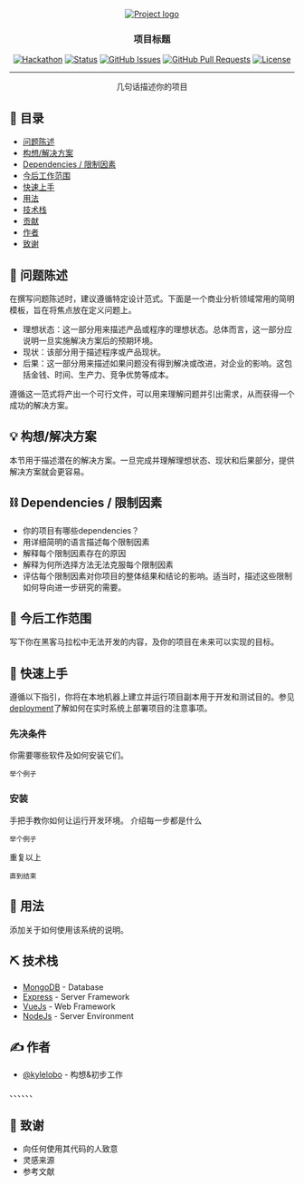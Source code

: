 <p align="center">
  <a href="" rel="noopener">
 <img src="https://i.imgur.com/AZ2iWek.png" alt="Project logo"></a>
</p>
<h3 align="center">项目标题</h3>

<div align="center">

  [![Hackathon](https://img.shields.io/badge/hackathon-name-orange.svg)](http://hackathon.url.com) 
  [![Status](https://img.shields.io/badge/status-active-success.svg)]() 
  [![GitHub Issues](https://img.shields.io/github/issues/kylelobo/The-Documentation-Compendium.svg)](https://github.com/kylelobo/The-Documentation-Compendium/issues)
  [![GitHub Pull Requests](https://img.shields.io/github/issues-pr/kylelobo/The-Documentation-Compendium.svg)](https://github.com/kylelobo/The-Documentation-Compendium/pulls)
  [![License](https://img.shields.io/badge/license-MIT-blue.svg)](LICENSE.md)

</div>

---

<p align="center"> 几句话描述你的项目
    <br> 
</p>

## 📝 目录
- [问题陈述](#problem_statement)
- [构想/解决方案](#idea)
- [Dependencies / 限制因素](#limitations)
- [今后工作范围](#future_scope)
- [快速上手](#getting_started)
- [用法](#usage)
- [技术栈](#tech_stack)
- [贡献](../CONTRIBUTING.md)
- [作者](#authors)
- [致谢](#acknowledgments)

## 🧐 问题陈述 <a name = "problem_statement"></a>
在撰写问题陈述时，建议遵循特定设计范式。下面是一个商业分析领域常用的简明模板，旨在将焦点放在定义问题上。

- 理想状态：这一部分用来描述产品或程序的理想状态。总体而言，这一部分应说明一旦实施解决方案后的预期环境。
- 现状：该部分用于描述程序或产品现状。
- 后果：这一部分用来描述如果问题没有得到解决或改进，对企业的影响。这包括金钱、时间、生产力、竞争优势等成本。

遵循这一范式将产出一个可行文件，可以用来理解问题并引出需求，从而获得一个成功的解决方案。

## 💡 构想/解决方案 <a name = "idea"></a>
本节用于描述潜在的解决方案。一旦完成并理解理想状态、现状和后果部分，提供解决方案就会更容易。

## ⛓️ Dependencies / 限制因素 <a name = "limitations"></a>
- 你的项目有哪些dependencies？
- 用详细简明的语言描述每个限制因素
- 解释每个限制因素存在的原因
- 解释为何所选择方法无法克服每个限制因素
- 评估每个限制因素对你项目的整体结果和结论的影响。适当时，描述这些限制如何导向进一步研究的需要。

## 🚀 今后工作范围 <a name = "future_scope"></a>
写下你在黑客马拉松中无法开发的内容，及你的项目在未来可以实现的目标。

## 🏁 快速上手 <a name = "getting_started"></a>
遵循以下指引，你将在本地机器上建立并运行项目副本用于开发和测试目的。参见[deployment](#deployment)了解如何在实时系统上部署项目的注意事项。

### 先决条件
你需要哪些软件及如何安装它们。

```
举个例子
```

### 安装

手把手教你如何让运行开发环境。
介绍每一步都是什么

```
举个例子
```

重复以上

```
直到结束
```


## 🎈 用法 <a name="usage"></a>
添加关于如何使用该系统的说明。


## ⛏️ 技术栈 <a name = "tech_stack"></a>
- [MongoDB](https://www.mongodb.com/) - Database
- [Express](https://expressjs.com/) - Server Framework
- [VueJs](https://vuejs.org/) - Web Framework
- [NodeJs](https://nodejs.org/en/) - Server Environment

## ✍️ 作者 <a name = "authors"></a>
+ [@kylelobo](https://github.com/kylelobo) - 构想&初步工作

、、、、、、

## 🎉 致谢 <a name = "acknowledgement"></a>
+ 向任何使用其代码的人致意
+ 灵感来源
+ 参考文献